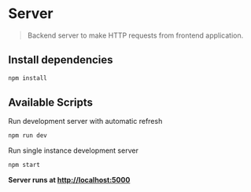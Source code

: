 # Server

> Backend server to make HTTP requests from frontend application.

## Install dependencies

```bash
npm install
```

## Available Scripts

Run development server with automatic refresh

```bash
npm run dev
```

Run single instance development server

```bash
npm start
```

**Server runs at [http://localhost:5000](http://localhost:5000)**
